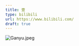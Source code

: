 ```yaml
---
title: 壹
type: bilibili
url: https://www.bilibili.com/
draft: true
---
```


![Ganyu.jpeg](https://cdn.fanghsiu.top/gh/fanghsiu/cdn@main/images/Ganyu.jpeg)

<!-- more -->
